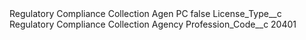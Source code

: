 <?xml version="1.0" encoding="UTF-8"?>
<CustomMetadata xmlns="http://soap.sforce.com/2006/04/metadata" xmlns:xsi="http://www.w3.org/2001/XMLSchema-instance" xmlns:xsd="http://www.w3.org/2001/XMLSchema">
    <label>Regulatory Compliance Collection Agen PC</label>
    <protected>false</protected>
    <values>
        <field>License_Type__c</field>
        <value xsi:type="xsd:string">Regulatory Compliance Collection Agency</value>
    </values>
    <values>
        <field>Profession_Code__c</field>
        <value xsi:type="xsd:string">20401</value>
    </values>
</CustomMetadata>
